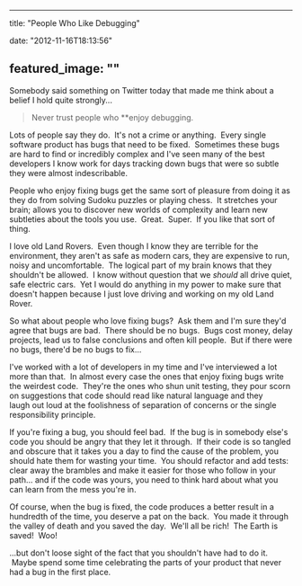
---
title: "People Who Like Debugging"

date: "2012-11-16T18:13:56"

featured_image: ""
---


Somebody said something on Twitter today that made me think about a belief I hold quite strongly...
<blockquote>Never trust people who **enjoy debugging.</blockquote>
Lots of people say they do.  It's not a crime or anything.  Every single software product has bugs that need to be fixed.  Sometimes these bugs are hard to find or incredibly complex and I've seen many of the best developers I know work for days tracking down bugs that were so subtle they were almost indescribable.

People who enjoy fixing bugs get the same sort of pleasure from doing it as they do from solving Sudoku puzzles or playing chess.  It stretches your brain; allows you to discover new worlds of complexity and learn new subtleties about the tools you use.  Great.  Super.  If you like that sort of thing.

I love old Land Rovers.  Even though I know they are terrible for the environment, they aren't as safe as modern cars, they are expensive to run, noisy and uncomfortable.  The logical part of my brain knows that they shouldn't be allowed.  I know without question that we *should* all drive quiet, safe electric cars.  Yet I would do anything in my power to make sure that doesn't happen because I just love driving and working on my old Land Rover.

So what about people who love fixing bugs?  Ask them and I'm sure they'd agree that bugs are bad.  There should be no bugs.  Bugs cost money, delay projects, lead us to false conclusions and often kill people.  But if there were no bugs, there'd be no bugs to fix...

I've worked with a lot of developers in my time and I've interviewed a lot more than that.  In almost every case the ones that enjoy fixing bugs write the weirdest code.  They're the ones who shun unit testing, they pour scorn on suggestions that code should read like natural language and they laugh out loud at the foolishness of separation of concerns or the single responsibility principle.

If you're fixing a bug, you should feel bad.  If the bug is in somebody else's code you should be angry that they let it through.  If their code is so tangled and obscure that it takes you a day to find the cause of the problem, you should hate them for wasting your time.  You should refactor and add tests: clear away the brambles and make it easier for those who follow in your path... and if the code was yours, you need to think hard about what you can learn from the mess you're in.

Of course, when the bug is fixed, the code produces a better result in a hundredth of the time, you deserve a pat on the back.  You made it through the valley of death and you saved the day.  We'll all be rich!  The Earth is saved!  Woo!

...but don't loose sight of the fact that you shouldn't have had to do it.  Maybe spend some time celebrating the parts of your product that never had a bug in the first place.